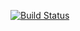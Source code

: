 [![Build Status](https://travis-ci.org/Chen-Yu-Xiang/test1.svg?branch=master)](https://travis-ci.org/Chen-Yu-Xiang/test1)
